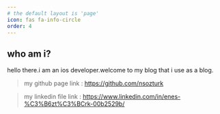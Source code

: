 ```yaml
---
# the default layout is 'page'
icon: fas fa-info-circle
order: 4
---
```

## who am i?

hello there.i am an ios developer.welcome to my blog that i use as a blog.

>my github page link : <https://github.com/nsozturk>

>my linkedin file link : <https://www.linkedin.com/in/enes-%C3%B6zt%C3%BCrk-00b2529b/>

